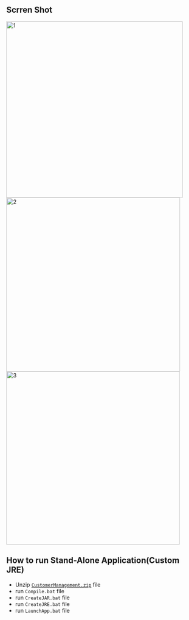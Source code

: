 ## Scrren Shot

<img width="464" alt="1" src="https://user-images.githubusercontent.com/84453688/175342999-b6e673a3-ffba-4f18-b3a3-263bd961536e.png">
<img width="457" alt="2" src="https://user-images.githubusercontent.com/84453688/175343023-f3e8eb6b-f459-48df-8078-de807f972fb7.png">
<img width="456" alt="3" src="https://user-images.githubusercontent.com/84453688/175343033-c663e3a3-76ea-432f-997c-353630523853.png">

## How to run Stand-Alone Application(Custom JRE)

- Unzip [`CustomerManagement.zip`](https://github.com/JaeKimdev/TIL/blob/main/Java/CustomerManagement/CustomerManagement.zip) file
- run `Compile.bat` file
- run `CreateJAR.bat` file
- run `CreateJRE.bat` file
- run `LaunchApp.bat` file
